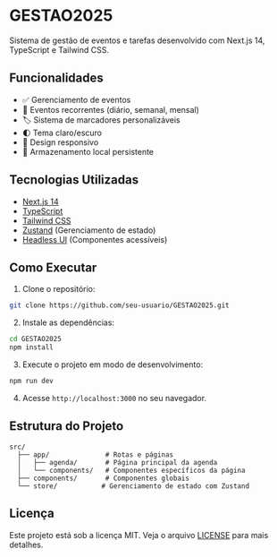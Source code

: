 # GESTAO2025

Sistema de gestão de eventos e tarefas desenvolvido com Next.js 14, TypeScript e Tailwind CSS.

## Funcionalidades

- ✅ Gerenciamento de eventos
- 📅 Eventos recorrentes (diário, semanal, mensal)
- 🏷️ Sistema de marcadores personalizáveis
- 🌓 Tema claro/escuro
- 📱 Design responsivo
- 💾 Armazenamento local persistente

## Tecnologias Utilizadas

- [Next.js 14](https://nextjs.org/)
- [TypeScript](https://www.typescriptlang.org/)
- [Tailwind CSS](https://tailwindcss.com/)
- [Zustand](https://zustand-demo.pmnd.rs/) (Gerenciamento de estado)
- [Headless UI](https://headlessui.com/) (Componentes acessíveis)

## Como Executar

1. Clone o repositório:
```bash
git clone https://github.com/seu-usuario/GESTAO2025.git
```

2. Instale as dependências:
```bash
cd GESTAO2025
npm install
```

3. Execute o projeto em modo de desenvolvimento:
```bash
npm run dev
```

4. Acesse `http://localhost:3000` no seu navegador.

## Estrutura do Projeto

```
src/
  ├── app/              # Rotas e páginas
  │   ├── agenda/       # Página principal da agenda
  │   └── components/   # Componentes específicos da página
  ├── components/       # Componentes globais
  └── store/           # Gerenciamento de estado com Zustand
```

## Licença

Este projeto está sob a licença MIT. Veja o arquivo [LICENSE](LICENSE) para mais detalhes. 